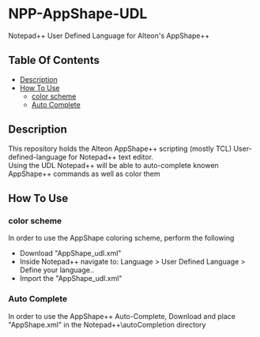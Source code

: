 # NPP-AppShape-UDL
Notepad++ User Defined Language for Alteon's AppShape++

## Table Of Contents ###
- [Description](#description )
- [How To Use](#how-to-use )
  * [color scheme](#color-scheme)
  * [Auto Complete](#auto-complete)

## Description ##
This repository holds the Alteon AppShape++ scripting (mostly TCL) User-defined-language for Notepad++ text editor.<br>
Using the UDL Notepad++ will be able to auto-complete knowen AppShape++ commands as well as color them<br>

## How To Use ##
### color scheme ###
In order to use the AppShape coloring scheme, perform the following <br>
* Download "AppShape_udl.xml"
* Inside Notepad++ navigate to: Language > User Defined Language > Define your language..
* Import the "AppShape_udl.xml"

### Auto Complete ###
In order to use the AppShape++ Auto-Complete, Download and place "AppShape.xml" in the Notepad++\autoCompletion directory<br>
